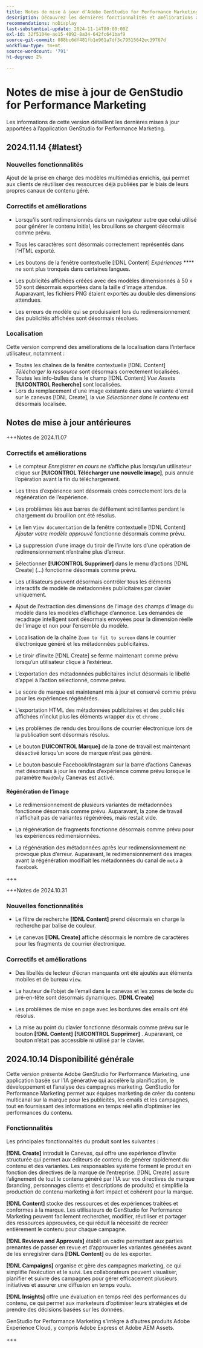 ```yaml
---
title: Notes de mise à jour d’Adobe GenStudio for Performance Marketing
description: Découvrez les dernières fonctionnalités et améliorations apportées à Adobe GenStudio for Performance Marketing.
recommendations: noDisplay
last-substantial-update: 2024-11-14T00:00:00Z
exl-id: 32f5104e-ae15-4092-8a34-642fc641baf9
source-git-commit: 088bc6df481fb1e961a7df3c79515642ec39767d
workflow-type: tm+mt
source-wordcount: '791'
ht-degree: 2%

---
```


# Notes de mise à jour de GenStudio for Performance Marketing

Les informations de cette version détaillent les dernières mises à jour apportées à l’application GenStudio for Performance Marketing.

## 2024.11.14 {#latest}

### Nouvelles fonctionnalités

Ajout de la prise en charge des modèles multimédias enrichis, qui permet aux clients de réutiliser des ressources déjà publiées par le biais de leurs propres canaux de contenu géré. <!-- GS-6107 -->

### Correctifs et améliorations

* Lorsqu’ils sont redimensionnés dans un navigateur autre que celui utilisé pour générer le contenu initial, les brouillons se chargent désormais comme prévu. <!-- GS-7204 -->

* Tous les caractères sont désormais correctement représentés dans l&#39;HTML exporté. <!-- GS-7246 -->

* Les boutons de la fenêtre contextuelle [!DNL Content] _Expériences_ **** ne sont plus tronqués dans certaines langues. <!-- GS-6873 -->

* Les publicités affichées créées avec des modèles dimensionnés à 50 x 50 sont désormais exportées dans la taille d’image attendue. Auparavant, les fichiers PNG étaient exportés au double des dimensions attendues. <!-- GS-7192 -->

* Les erreurs de modèle qui se produisaient lors du redimensionnement des publicités affichées sont désormais résolues. <!-- GS-7322 -->

### Localisation

Cette version comprend des améliorations de la localisation dans l’interface utilisateur, notamment :

* Toutes les chaînes de la fenêtre contextuelle [!DNL Content] _Télécharger la ressource_ sont désormais correctement localisées. <!-- GS-6872 6770 -->
* Toutes les info-bulles dans le champ [!DNL Content] _Vue Assets_ **[!UICONTROL Recherche]** sont localisées. <!-- GS-6879 -->
* Lors du remplacement d&#39;une image existante dans une variante d&#39;email sur le canevas [!DNL Create], la vue _Sélectionner dans le contenu_ est désormais localisée. <!-- GS-6906 -->

## Notes de mise à jour antérieures

+++Notes de 2024.11.07

### Correctifs et améliorations

* Le compteur _Enregistrer en cours_ ne s’affiche plus lorsqu’un utilisateur clique sur **[!UICONTROL Télécharger une nouvelle image]**, puis annule l’opération avant la fin du téléchargement. <!-- GS-6780 -->

* Les titres d’expérience sont désormais créés correctement lors de la régénération de l’expérience. <!-- GS-7006 -->

* Les problèmes liés aux barres de défilement scintillantes pendant le chargement du brouillon ont été résolus. <!-- GS-5587 -->

* Le lien `View documentation` de la fenêtre contextuelle [!DNL Content] _Ajouter votre modèle approuvé_ fonctionne désormais comme prévu. <!-- GS-6881 -->

* La suppression d’une image du tiroir de l’invite lors d’une opération de redimensionnement n’entraîne plus d’erreur. <!-- GS-7115 7009 -->

* Sélectionner **[!UICONTROL Supprimer]** dans le menu d’actions [!DNL Create] (...) fonctionne désormais comme prévu. <!-- GS-6871 -->

* Les utilisateurs peuvent désormais contrôler tous les éléments interactifs de modèle de métadonnées publicitaires par clavier uniquement. <!-- GS-4066 -->

* Ajout de l’extraction des dimensions de l’image des champs d’image du modèle dans les modèles d’affichage d’annonce. Les demandes de recadrage intelligent sont désormais envoyées pour la dimension réelle de l’image et non pour l’ensemble du modèle. <!-- GS-6926 -->

* Localisation de la chaîne `Zoom to fit to screen` dans le courrier électronique généré et les métadonnées publicitaires. <!-- GS-5063 -->

* Le tiroir d’invite [!DNL Create] se ferme maintenant comme prévu lorsqu’un utilisateur clique à l’extérieur. <!-- GS-5254 -->

* L’exportation des métadonnées publicitaires inclut désormais le libellé d’appel à l’action sélectionné, comme prévu. <!-- GS-6504 -->

* Le score de marque est maintenant mis à jour et conservé comme prévu pour les expériences régénérées. <!-- GS-6535 -->

* L’exportation HTML des métadonnées publicitaires et des publicités affichées n’inclut plus les éléments wrapper `div` et `chrome` . <!-- GS-7116 -->

* Les problèmes de rendu des brouillons de courrier électronique lors de la publication sont désormais résolus. <!-- GS-6394 -->

* Le bouton **[!UICONTROL Marque]** de la zone de travail est maintenant désactivé lorsqu’un score de marque n’est pas généré. <!-- GS-6429 -->

* Le bouton bascule Facebook/Instagram sur la barre d’actions Canevas met désormais à jour les rendus d’expérience comme prévu lorsque le paramètre `ReadOnly` Canevas est activé. <!-- GS-7039 -->

#### Régénération de l’image

* Le redimensionnement de plusieurs variantes de métadonnées fonctionne désormais comme prévu. Auparavant, la zone de travail n’affichait pas de variantes régénérées, mais restait vide. <!-- GS-7010 -->

* La régénération de fragments fonctionne désormais comme prévu pour les expériences redimensionnées. <!-- GS-6836 -->

* La régénération des métadonnées après leur redimensionnement ne provoque plus d’erreur. Auparavant, le redimensionnement des images avant la régénération modifiait les métadonnées du canal de `meta` à `facebook`. <!-- GS-7042 -->

+++

+++Notes de 2024.10.31

### Nouvelles fonctionnalités

* Le filtre de recherche **[!DNL Content]** prend désormais en charge la recherche par balise de couleur. <!-- GS-5501 -->

* Le canevas **[!DNL Create]** affiche désormais le nombre de caractères pour les fragments de courrier électronique. <!-- GS-5819 -->

### Correctifs et améliorations

* Des libellés de lecteur d’écran manquants ont été ajoutés aux éléments mobiles et de bureau `view`. <!-- GS-5624 4729 -->

* La hauteur de l’objet de l’email dans le canevas et les zones de texte du pré-en-tête sont désormais dynamiques. <!-- GS-6258 -->**[!DNL Create]**

* Les problèmes de mise en page avec les bordures des emails ont été résolus. <!-- GS-6631 -->

* La mise au point du clavier fonctionne désormais comme prévu sur le bouton **[!DNL Content]** **[!UICONTROL Supprimer]** . Auparavant, ce bouton n’était pas accessible ni utilisé par le clavier.  <!-- GS-4065 -->

## 2024.10.14 Disponibilité générale

Cette version présente Adobe GenStudio for Performance Marketing, une application basée sur l’IA générative qui accélère la planification, le développement et l’analyse des campagnes marketing. GenStudio for Performance Marketing permet aux équipes marketing de créer du contenu multicanal sur la marque pour les publicités, les emails et les campagnes, tout en fournissant des informations en temps réel afin d’optimiser les performances du contenu.

### Fonctionnalités

Les principales fonctionnalités du produit sont les suivantes :

**[!DNL Create]** introduit le Canevas, qui offre une expérience d’invite structurée qui permet aux éditeurs de contenu de générer rapidement du contenu et des variantes. Les responsables système forment le produit en fonction des directives de la marque de l’entreprise. [!DNL Create] assure l’alignement de tout le contenu généré par l’IA sur vos directives de marque (branding, personnages clients et descriptions de produits) et simplifie la production de contenu marketing à fort impact et cohérent pour la marque.

**[!DNL Content]** stocke des ressources et des expériences traitées et conformes à la marque. Les utilisateurs de GenStudio for Performance Marketing peuvent facilement rechercher, modifier, réutiliser et partager des ressources approuvées, ce qui réduit la nécessité de recréer entièrement le contenu pour chaque campagne.

**[!DNL Reviews and Approvals]** établit un cadre permettant aux parties prenantes de passer en revue et d’approuver les variantes générées avant de les enregistrer dans **[!DNL Content]** ou de les exporter.

**[!DNL Campaigns]** organise et gère des campagnes marketing, ce qui simplifie l’exécution et le suivi. Les collaborateurs peuvent visualiser, planifier et suivre des campagnes pour gérer efficacement plusieurs initiatives et assurer une diffusion en temps voulu.

**[!DNL Insights]** offre une évaluation en temps réel des performances du contenu, ce qui permet aux marketeurs d’optimiser leurs stratégies et de prendre des décisions basées sur les données.

GenStudio for Performance Marketing s’intègre à d’autres produits Adobe Experience Cloud, y compris Adobe Express et Adobe AEM Assets.

+++
